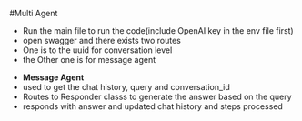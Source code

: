 #Multi Agent 
* Run the main file to run the code(include OpenAI key in the env file first)
* open swagger and there exists two routes
* One is to the uuid for conversation level
* the Other one is for message agent
-  **Message Agent**
  - used to get the chat history, query and conversation_id
  - Routes to Responder classs to generate the answer based on the query
  - responds with answer and updated chat history and steps processed
